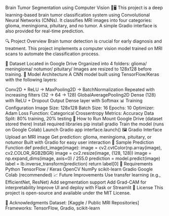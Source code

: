 Brain Tumor Segmentation using Computer Vision 🧠🖥️
This project is a deep learning-based brain tumor classification system using Convolutional Neural Networks (CNNs). It classifies MRI images into four categories: glioma, meningioma, pituitary, and no tumor. A simple Gradio interface is also provided for real-time prediction.

🔍 Project Overview
Brain tumor detection is crucial for early diagnosis and treatment. This project implements a computer vision model trained on MRI scans to automate the classification process.

📁 Dataset
Located in Google Drive
Organized into 4 folders:
glioma/
meningioma/
notumor/
pituitary/
Images are resized to 128x128 before training.
🧠 Model Architecture
A CNN model built using TensorFlow/Keras with the following layers:

Conv2D + ReLU → MaxPooling2D → BatchNormalization
Repeated with increasing filters (32 → 64 → 128)
GlobalAveragePooling2D
Dense (128) with ReLU + Dropout
Output Dense layer with Softmax
📊 Training Configuration
Image Size: 128x128
Batch Size: 16
Epochs: 10
Optimizer: Adam
Loss Function: Categorical Crossentropy
Metrics: Accuracy
Data Split: 80% training, 20% testing
🚀 How to Run
Mount Google Drive (dataset stored there)
Install required libraries
pip install gradio
Train the model (runs on Google Colab)
Launch Gradio app
interface.launch()
🖼️ Gradio Interface
Upload an MRI image
Get prediction: glioma, meningioma, pituitary, or notumor
Built with Gradio for easy user interaction
🧪 Sample Prediction Function
def predict_image(image):
    image = cv2.cvtColor(np.array(image), cv2.COLOR_RGB2BGR)
    image = cv2.resize(image, (128, 128))
    image = np.expand_dims(image, axis=0) / 255.0
    prediction = model.predict(image)
    label = lb.inverse_transform(prediction)
    return label[0]
📌 Requirements
Python
TensorFlow / Keras
OpenCV
NumPy
scikit-learn
Gradio
Google Colab (recommended)
📈 Future Improvements
Use transfer learning (e.g., EfficientNet, ResNet)
Add segmentation support
Add Grad-CAM for interpretability
Improve UI and deploy with Flask or Streamlit
📜 License
This project is open-source and available under the MIT License.

🙌 Acknowledgments
Dataset: [Kaggle / Public MRI Repositories]
Frameworks: TensorFlow, Gradio, scikit-learn
